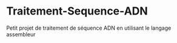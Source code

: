 # Traitement-Sequence-ADN
Petit projet de traitement de séquence ADN en utilisant le langage assembleur 
